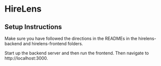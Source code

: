 # HireLens

## Setup Instructions

Make sure you have followed the directions in the READMEs in the hirelens-backend and hirelens-frontend folders.

Start up the backend server and then run the frontend. Then navigate to http://localhost:3000.